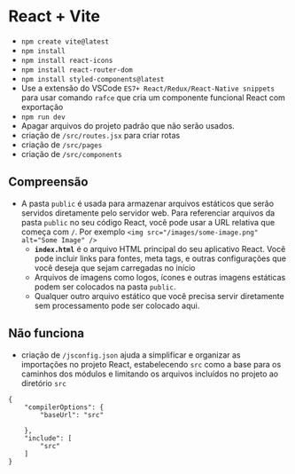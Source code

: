 # React + Vite

- `npm create vite@latest`
- `npm install`
- `npm install react-icons`
- `npm install react-router-dom`
- `npm install styled-components@latest`
- Use a extensão do VSCode `ES7+ React/Redux/React-Native snippets` para usar comando `rafce` que cria um componente funcional React com exportação
- `npm run dev`
- Apagar arquivos do projeto padrão que não serão usados.
- criação de `/src/routes.jsx` para criar rotas
- criação de `/src/pages`
- criação de `/src/components`

## Compreensão

- A pasta `public` é usada para armazenar arquivos estáticos que serão servidos diretamente pelo servidor web. Para referenciar arquivos da pasta `public` no seu código React, você pode usar a URL relativa que começa com `/`. Por exemplo `<img src="/images/some-image.png" alt="Some Image" />`
    - **​`index.html`​** é o arquivo HTML principal do seu aplicativo React. Você pode incluir links para fontes, meta tags, e outras configurações que você deseja que sejam carregadas no início
    - Arquivos de imagens como logos, ícones e outras imagens estáticas podem ser colocados na pasta `public`.
    - Qualquer outro arquivo estático que você precisa servir diretamente sem processamento pode ser colocado aqui.

## Não funciona

- criação de `/jsconfig.json` ajuda a simplificar e organizar as importações no projeto React, estabelecendo `src` como a base para os caminhos dos módulos e limitando os arquivos incluídos no projeto ao diretório `src`
```
{
    "compilerOptions": {
        "baseUrl": "src"

    },
    "include": [
        "src"
    ]
}
```